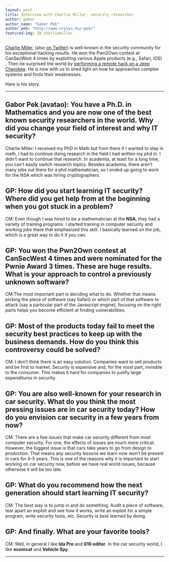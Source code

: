 ```yaml
---
layout: post
title: Interview with Charlie Miller, security researcher
author: gabor
author_name: "Gabor Pek"
author_web: "http://www.crysys.hu/~pek/"
featured-img: IW_charliemiller
---
```


[Charlie Miller](https://en.wikipedia.org/wiki/Charlie_Miller_(security_researcher)), (also [on Twitter](https://twitter.com/0xcharlie)) is well-known in the security community for his exceptional hacking results. He won the Pwn2Own contest at CanSecWest 4 times by exploiting various Apple products (e.g., Safari, iOS) . Then he surprised the world by [performing a remote hack on a Jeep Cherokee](http://illmatics.com/Remote%20Car%20Hacking.pdf). He is now with us to shed light on how he approaches complex systems and finds their weaknesses.

Here is his story.
<!--excerpt-->

----

## <span class="post question">Gabor Pek (avatao): You have a Ph.D. in Mathematics and you are now one of the best known security researchers in the world. Why did you change your field of interest and why IT security?</span>

<span class="post answer">Charlie Miller: </span>I received my PhD in Math but from there if I wanted to stay in math, I had to continue doing research in the field I had written my phd in. I didn’t want to continue that research. In academia, at least for a long time, you can’t easily switch research topics. Besides academia, there aren’t many jobs out there for a phd mathematician, so I ended up going to work for the NSA which was hiring cryptographers.

## <span class="post question">GP: How did you start learning IT security? Where did you get help from at the beginning when you got stuck in a problem?</span>

<span class="post answer">CM:</span> Even though I was hired to be a mathematician at the **NSA**, they had a variety of training programs. I started training in computer security and working jobs there that emphasized this skill. I basically learned on the job, which is a great way to do it if you can.

## <span class="post question">GP: You won the Pwn2Own contest at CanSecWest 4 times and were nominated for the Pwnie Award 3 times. These are huge results. What is your approach to control a previously unknown software?
</span>

<span class="post answer">CM:</span>The most important part is deciding what to do. Whether that means picking the piece of software (say Safari) or which part of that software to attack (say a particular part of the Javascript engine), focusing on the right parts helps you become efficient at finding vulnerabilities. 

## <span class="post question">GP: Most of the products today fail to meet the security best practices to keep up with the business demands. How do you think this controversy could be solved?
</span>

<span class="post answer">CM:</span> I don’t think there is an easy solution. Companies want to sell products and be first to market. Security is expensive and, for the most part, invisible to the consumer. This makes it hard for companies to justify large expenditures in security.

## <span class="post question">GP: You are also well-known for your research in car security. What do you think the most pressing issues are in car security today? How do you envision car security in a few years from now?
</span>

<span class="post answer">CM:</span> There are a few issues that make car security different from most computer security. For one, the effects of issues are much more critical. However, the biggest issue is that cars take years to go from design to production. That means any security lessons we learn now won’t be present in cars for 4-5 years. This is one of the reasons why it is important to start working on car security now, before we have real world issues, because otherwise it will be too late.

## <span class="post question">GP: What do you recommend how the next generation should start learning IT security?</span>

<span class="post answer">CM:</span> The best way is to jump in and do something. Audit a piece of software, tear apart an exploit and see how it works, write an exploit for a simple program, write security tools, etc. Security is best learned by doing.

## <span class="post question">GP: And finally. What are your favorite tools?</span>

<span class="post answer">CM:</span> Well, in general I like **Ida Pro** and **010 editor**. In the car security world, I like **ecomcat** and **Vehicle Spy**.

----

